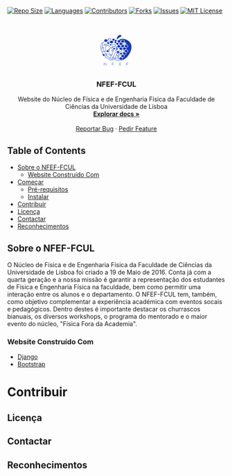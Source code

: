 <!-- PROJECT SHIELDS -->
[![Repo Size][repo-size-shield]][repo-size-url]
[![Languages][languages-shield]][languages-url]
[![Contributors][contributors-shield]][contributors-url]
[![Forks][forks-shield]][forks-url]
[![Issues][issues-shield]][issues-url]
[![MIT License][license-shield]][license-url]



<!-- PROJECT LOGO -->
<br />
<p align="center">
  <a href="https://github.com/ErnestoFGonzalez/nfeffcul-www">
    <img src="static/img/logo.png" alt="Logo" width="80" height="80">
  </a>

  <h3 align="center">NFEF-FCUL</h3>

  <p align="center">
    Website do Núcleo de Física e de Engenharia Física da Faculdade de Ciências da Universidade de Lisboa
    <br />
    <a href="https://github.com/ErnestoFGonzalez/nfeffcul-www"><strong>Explorar docs »</strong></a>
    <br />
    <br />
    <a href="https://github.com/ErnestoFGonzalez/nfeffcul-www/issues">Reportar Bug</a>
    ·
    <a href="https://github.com/ErnestoFGonzalez/nfeffcul-www/issues">Pedir Feature</a>
  </p>
</p>



<!-- TABLE OF CONTENTS -->
## Table of Contents

* [Sobre o NFEF-FCUL](#sobre-o-nfef-fcul)
  * [Website Construído Com](#website-construido-com)
* [Começar](#comecar)
  * [Pré-requisitos](#pre-requisitos)
  * [Instalar](#installation)
* [Contribuir](#contribuir)
* [Licença](#licença)
* [Contactar](#contactar)
* [Reconhecimentos](#reconhecimentos)

<!-- ABOUT NFEF-FCUL -->
## Sobre o NFEF-FCUL
O Núcleo de Física e de Engenharia Física da Faculdade de Ciências da Universidade de Lisboa foi criado a 19 de Maio de 2016. Conta já com a quarta geração e a nossa missão é garantir a representação dos estudantes de Física e Engenharia Física na faculdade, bem como permitir uma interação entre os alunos e o departamento.
O NFEF-FCUL tem, também, como objetivo complementar a experiência académica com eventos socais e pedagógicos. Dentro destes é importante destacar os churrascos bianuais, os diversos workshops, o programa do mentorado e o maior evento do núcleo, "Física Fora da Academia".

### Website Construído Com
* [Django](https://docs.djangoproject.com/en/3.1/)
* [Bootstrap](https://getbootstrap.com)


<!-- CONTRIBUTING -->
# Contribuir



<!-- LICENSE -->
## Licença



<!-- CONTACT -->
## Contactar



<!-- ACKNOWLEDGEMENTS -->
## Reconhecimentos


<!-- MARKDOWN LINKS & IMAGES -->
<!-- https://www.markdownguide.org/basic-syntax/#reference-style-links -->
[repo-size-shield]: https://img.shields.io/github/repo-size/ErnestoFGonzalez/nfeffcul-www
[repo-size-url]: https://img.shields.io/github/contributors/ErnestoFGonzalez/nfeffcul-www
[languages-shield]: https://img.shields.io/github/languages/top/ErnestoFGonzalez/nfeffcul-www
[languages-url]: https://img.shields.io/github/contributors/ErnestoFGonzalez/nfeffcul-www
[contributors-shield]: https://img.shields.io/github/contributors/ErnestoFGonzalez/nfeffcul-www
[contributors-url]: https://github.com/ErnestoFGonzalez/nfeffcul-www/graphs/contributors
[forks-shield]: https://img.shields.io/github/forks/ErnestoFGonzalez/nfeffcul-www?style=social
[forks-url]: https://github.com/ErnestoFGonzalez/nfeffcul-www/network/members
[issues-shield]: https://img.shields.io/github/issues/ErnestoFGonzalez/nfeffcul-www
[issues-url]: https://github.com/ErnestoFGonzalez/nfeffcul-www/issues
[license-shield]: https://img.shields.io/github/license/ErnestoFGonzalez/nfeffcul-www
[license-url]: https://github.com/ErnestoFGonzalez/nfeffcul-www/LICENSE
